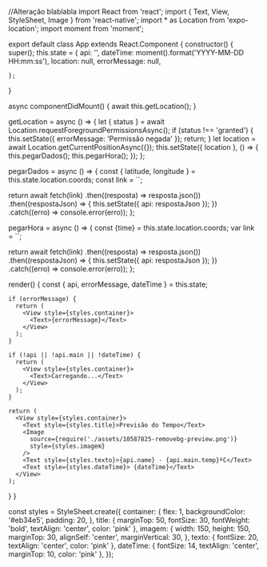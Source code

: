 //Alteração blablabla
import React from 'react';
import { Text, View, StyleSheet, Image } from 'react-native';
import * as Location from 'expo-location';
import moment from 'moment'; 

export default class App extends React.Component {
  constructor() {
    super();
    this.state = {
      api: '',
        dateTime: moment().format('YYYY-MM-DD HH:mm:ss'), 
      location: null,
      errorMessage: null,
    
    };
  }

  async componentDidMount() {
    await this.getLocation();
  }

  getLocation = async () => {
    let { status } = await Location.requestForegroundPermissionsAsync();
    if (status !== 'granted') {
      this.setState({ errorMessage: 'Permissão negada' });
      return;
    }
    let location = await Location.getCurrentPositionAsync({});
    this.setState({ location }, () => {
      this.pegarDados();
      this.pegarHora();
    });
  };

  pegarDados = async () => {
    const { latitude, longitude } = this.state.location.coords;
    const link = ``;

   return await fetch(link)
  .then((resposta) => resposta.json())
  .then((respostaJson) => {
    this.setState({ api: respostaJson });
  })
  .catch((erro) => console.error(erro));
};

pegarHora = async () => {
  const {time} = this.state.location.coords;
  var link = ``;

  return await fetch(link)
  .then((resposta) => resposta.json())
  .then((respostaJson) => {
    this.setState({ api: respostaJson });
  })
  .catch((erro) => console.error(erro));
};


  render() {
    const { api, errorMessage, dateTime } = this.state;

    if (errorMessage) {
      return (
        <View style={styles.container}>
          <Text>{errorMessage}</Text>
        </View>
      );
    }

    if (!api || !api.main || !dateTime) {
      return (
        <View style={styles.container}>
          <Text>Carregando...</Text>
        </View>
      );
    }

    return (
      <View style={styles.container}>
        <Text style={styles.title}>Previsão do Tempo</Text>
        <Image
          source={require('./assets/10587825-removebg-preview.png')} 
          style={styles.imagem}
        />
        <Text style={styles.texto}>{api.name} - {api.main.temp}ºC</Text>
        <Text style={styles.dateTime}> {dateTime}</Text> 
      </View>
    );
  }
}

const styles = StyleSheet.create({
  container: {
    flex: 1,
    backgroundColor: '#eb34e5',
    padding: 20, 
  },
  title: {
    marginTop: 50,
    fontSize: 30,
    fontWeight: 'bold',
    textAlign: 'center',
    color: 'pink'
  },
  imagem: {
    width: 150,
    height: 150,
    marginTop: 30,
    alignSelf: 'center',
    marginVertical: 30,
  },
  texto: {
    fontSize: 20,
    textAlign: 'center',
    color: 'pink'
  },
  dateTime: {
    fontSize: 14,
    textAlign: 'center',
    marginTop: 10,
    color: 'pink'
  },
});
